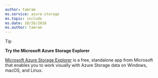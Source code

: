 ```yaml
---
author: tamram
ms.service: azure-storage
ms.topic: include
ms.date: 10/26/2018
ms.author: tamram
---
```

> [!TIP]
> 
> **Try the Microsoft Azure Storage Explorer**
> 
> [Microsoft Azure Storage Explorer](../articles/vs-azure-tools-storage-manage-with-storage-explorer.md) is a free, standalone app from Microsoft that enables you to work visually with Azure Storage data on Windows, macOS, and Linux.
> 
> 

